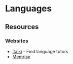 # Languages

## Resources

### Websites

* [italki](https://www.italki.com/) - Find language tutors
* [Memrise](https://www.memrise.com/)

